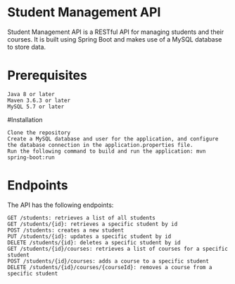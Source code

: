 # Student Management API
Student Management API is a RESTful API for managing students and their courses. It is built using Spring Boot and makes use of a MySQL database to store data.

# Prerequisites
```
Java 8 or later
Maven 3.6.3 or later
MySQL 5.7 or later
```
#Installation
```
Clone the repository
Create a MySQL database and user for the application, and configure the database connection in the application.properties file.
Run the following command to build and run the application: mvn spring-boot:run
```

# Endpoints
The API has the following endpoints:

```
GET /students: retrieves a list of all students
GET /students/{id}: retrieves a specific student by id
POST /students: creates a new student
PUT /students/{id}: updates a specific student by id
DELETE /students/{id}: deletes a specific student by id
GET /students/{id}/courses: retrieves a list of courses for a specific student
POST /students/{id}/courses: adds a course to a specific student
DELETE /students/{id}/courses/{courseId}: removes a course from a specific student
```
